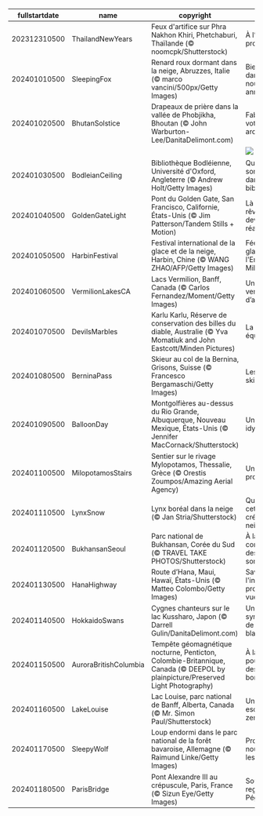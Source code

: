 |fullstartdate|name|copyright|title|image|
|--|--|--|--|--|
202312310500|ThailandNewYears|Feux d'artifice sur Phra Nakhon Khiri, Phetchaburi, Thaïlande (© noomcpk/Shutterstock)|À l’année prochaine!|![](/fr-CA/2024/01/202312310500ThailandNewYears.jpg)|
202401010500|SleepingFox|Renard roux dormant dans la neige, Abruzzes, Italie (© marco vancini/500px/Getty Images)|Bienvenue dans la nouvelle année!|![](/fr-CA/2024/01/202401010500SleepingFox.jpg)|
202401020500|BhutanSolstice|Drapeaux de prière dans la vallée de Phobjikha, Bhoutan (© John Warburton-Lee/DanitaDelimont.com)|Fabriquez votre propre arc-en-ciel!|![](/fr-CA/2024/01/202401020500BhutanSolstice.jpg)|
||||![](/fr-CA/2024/01/.jpg)|
202401030500|BodleianCeiling|Bibliothèque Bodléienne, Université d'Oxford, Angleterre (© Andrew Holt/Getty Images)|Qui a laissé son héritage dans cette bibliothèque?|![](/fr-CA/2024/01/202401030500BodleianCeiling.jpg)|
202401040500|GoldenGateLight|Pont du Golden Gate, San Francisco, Californie, États-Unis (© Jim Patterson/Tandem Stills + Motion)|Là où les rêves deviennent réalité!|![](/fr-CA/2024/01/202401040500GoldenGateLight.jpg)|
202401050500|HarbinFestival|Festival international de la glace et de la neige, Harbin, Chine (© WANG ZHAO/AFP/Getty Images)|Féerie glacée dans l'Empire du Milieu|![](/fr-CA/2024/01/202401050500HarbinFestival.jpg)|
202401060500|VermilionLakesCA|Lacs Vermilion, Banff, Canada (© Carlos Fernandez/Moment/Getty Images)|Un paysage venu d’ailleurs|![](/fr-CA/2024/01/202401060500VermilionLakesCA.jpg)|
202401070500|DevilsMarbles|Karlu Karlu, Réserve de conservation des billes du diable, Australie (© Yva Momatiuk and John Eastcott/Minden Pictures)|La nature en équilibre|![](/fr-CA/2024/01/202401070500DevilsMarbles.jpg)|
202401080500|BerninaPass|Skieur au col de la Bernina, Grisons, Suisse (© Francesco Bergamaschi/Getty Images)|Les joies du ski!|![](/fr-CA/2024/01/202401080500BerninaPass.jpg)|
202401090500|BalloonDay|Montgolfières au-dessus du Rio Grande, Albuquerque, Nouveau Mexique, États-Unis (© Jennifer MacCornack/Shutterstock)|Un paysage idyllique!|![](/fr-CA/2024/01/202401090500BalloonDay.jpg)|
202401100500|MilopotamosStairs|Sentier sur le rivage  Mylopotamos, Thessalie, Grèce (© Orestis Zoumpos/Amazing Aerial Agency)|Une petite promenade?|![](/fr-CA/2024/01/202401100500MilopotamosStairs.jpg)|
202401110500|LynxSnow|Lynx boréal dans la neige (© Jan Stria/Shutterstock)|Quelle est cette créature des neiges?|![](/fr-CA/2024/01/202401110500LynxSnow.jpg)|
202401120500|BukhansanSeoul|Parc national de Bukhansan, Corée du Sud (© TRAVEL TAKE PHOTOS/Shutterstock)|À la conquête des sommets!|![](/fr-CA/2024/01/202401120500BukhansanSeoul.jpg)|
202401130500|HanaHighway|Route d’Hana, Maui, Hawaï, États-Unis (© Matteo Colombo/Getty Images)|Savourez l'instant et profitez de la vue!|![](/fr-CA/2024/01/202401130500HanaHighway.jpg)|
202401140500|HokkaidoSwans|Cygnes chanteurs sur le lac Kussharo, Japon (© Darrell Gulin/DanitaDelimont.com)|Une symphonie de plumes blanches|![](/fr-CA/2024/01/202401140500HokkaidoSwans.jpg)|
202401150500|AuroraBritishColumbia|Tempête géomagnétique nocturne, Penticton, Colombie-Britannique, Canada (© DEEPOL by plainpicture/Preserved Light Photography)|À la poursuite des aurores boréales|![](/fr-CA/2024/01/202401150500AuroraBritishColumbia.jpg)|
202401160500|LakeLouise|Lac Louise, parc national de Banff, Alberta, Canada (© Mr. Simon Paul/Shutterstock)|Une petite escapade zen?|![](/fr-CA/2024/01/202401160500LakeLouise.jpg)|
202401170500|SleepyWolf|Loup endormi dans le parc national de la forêt bavaroise, Allemagne (© Raimund Linke/Getty Images)|Promenons-nous dans les bois….|![](/fr-CA/2024/01/202401170500SleepyWolf.jpg)|
202401180500|ParisBridge|Pont Alexandre III au crépuscule, Paris, France (© Sizun Eye/Getty Images)|Sous le regard de Pégase|![](/fr-CA/2024/01/202401180500ParisBridge.jpg)|
